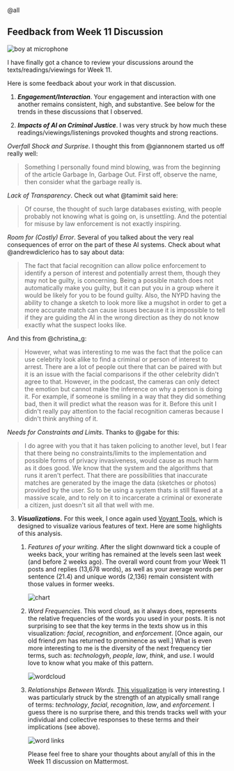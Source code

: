 @all 
## Feedback from Week 11 Discussion

![boy at microphone](https://images.unsplash.com/photo-1453738773917-9c3eff1db985?q=80&w=1770&auto=format&fit=crop&ixlib=rb-4.0.3&ixid=M3wxMjA3fDB8MHxwaG90by1wYWdlfHx8fGVufDB8fHx8fA%3D%3D)

I have finally got a chance to review your discussions around the texts/readings/viewings for Week 11. 

Here is some feedback about your work in that discussion.

1. ***Engagement/Interaction***. Your engagement and interaction with one another remains consistent, high, and substantive. See below for the trends in these discussions that I observed.

2. ***Impacts of AI on Criminal Justice***. I was very struck by how much these readings/viewings/listenings provoked thoughts and strong reactions.

*Overfall Shock and Surprise*. I thought this from @giannonem started us off really well:

> Something I personally found mind blowing, was from the beginning of the article Garbage In, Garbage Out. First off, observe the name, then consider what the garbage really is.  

 *Lack of Transparency*. Check out what @tamimit said here:
> Of course, the thought of such large databases existing, with people probably not knowing what is going on, is unsettling. And the potential for misuse by law enforcement is not exactly inspiring.

*Room for (Costly) Error*. Several of you talked about the very real consequences of error on the part of these AI systems. Check about what @andrewdiclerico has to say about data:

> The fact that facial recognition can allow police enforcement to identify a person of interest and potentially arrest them, though they may not be guilty, is concerning. Being a possible match does not automatically make you guilty, but it can put you in a group where it would be likely for you to be found guilty. Also, the NYPD having the ability to change a sketch to look more like a mugshot in order to get a more accurate match can cause issues because it is impossible to tell if they are guiding the AI in the wrong direction as they do not know exactly what the suspect looks like. 

And this from @christina_g:

> However, what was interesting to me was the fact that the police can use celebrity look alike to find a criminal or person of interest to arrest. There are a lot of people out there that can be paired with but it is an issue with the facial comparisons if the other celebrity didn't agree to that. However, in the podcast, the cameras can only detect the emotion but cannot make the inference on why a person is doing it. For example, if someone is smiling in a way that they did something bad, then it will predict what the reason was for it. Before this unit I didn't really pay attention to the facial recognition cameras because I didn't think anything of it.

*Needs for Constraints and Limits*. Thanks to @gabe for this:

> I do agree with you that it has taken policing to another level, but I fear that there being no constraints/limits to the implementation and possible forms of privacy invasiveness, would cause as much harm as it does good. We know that the system and the algorithms that runs it aren't perfect. That there are possibilities that inaccurate matches are generated by the image the data (sketches or photos) provided by the user. So to be using a system thats is still flawed at a massive scale, and to rely on it to incarcerate a criminal or exonerate a citizen, just doesn't sit all that well with me.



3. ***Visualizations.*** For this week, I once again used [Voyant Tools](https://voyant-tools.org/), which is designed to visualize various features of text. Here are some highlights of this analysis.

   1. *Features of your writing.*  After the slight downward tick a couple of weeks back, your writing has remained at the levels seen last week (and before 2 weeks ago). The overall word count from your Week 11 posts and replies (13,678 words), as well as your average words per sentence (21.4) and unique words (2,136) remain consistent with those values in former weeks. 

      ![chart](https://i.imgur.com/jP8pWkb.png)

   2. *Word Frequencies*. This word cloud, as it always does, represents the relative frequencies of the words you used in your posts. It is not surprising to see that the key terms in the texts show us in this visualization: *facial*, *recognition*, and *enforcement*. [Once again, our old friend *pm* has returned to prominence as well.] What is even more interesting to me is the diversity of the next frequency tier terms, such as: *technologyh*, *people*, *law*, *think*, and *use*. I would love to know what you make of this pattern.

      ![wordcloud](https://i.imgur.com/zLj0b0f.png)

   3. *Relationships Between Words.* [This visualization](https://voyant-tools.org/?corpus=d497e67ec62133988970c1bdef7573ad&query=facial&query=recognition&query=systems&query=technology&query=enforcement&query=law&query=ai&query=tools&query=used&query=use&context=9&view=CollocatesGraph) is very interesting. I was particularly struck by the strength of an atypically small range of terms: *technology*, *facial*, *recognition*, *law*, and *enforcement.* I guess there is no surprise there, and this trends tracks well with your individual and collective responses to these terms and their implications (see above).
   
         ![word links](https://i.imgur.com/jCtVWWM.png)
   
         
   
         Please feel free to share your thoughts about any/all of this in the Week 11 discussion on Mattermost.
